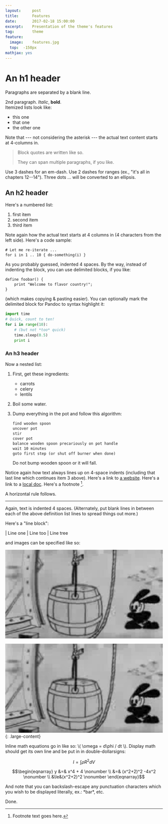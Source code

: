 ```yaml
---
layout:     post
title:      Features
date:       2017-02-18 15:00:00
excerpt:    Presentation of the theme's features
tag: 		theme
feature:
  image: 	features.jpg
  top: 	-150px
mathjax: yes
---
```


An h1 header
============

Paragraphs are separated by a blank line.

2nd paragraph. *Italic*, **bold**.  
Itemized lists look like:

  * this one
  * that one
  * the other one

Note that --- not considering the asterisk --- the actual text
content starts at 4-columns in.

> Block quotes are
> written like so.
>
> They can span multiple paragraphs,
> if you like.

Use 3 dashes for an em-dash. Use 2 dashes for ranges (ex., "it's all
in chapters 12--14"). Three dots ... will be converted to an ellipsis.



An h2 header
------------

Here's a numbered list:

 1. first item
 2. second item
 3. third item

Note again how the actual text starts at 4 columns in (4 characters
from the left side). Here's a code sample:

    # Let me re-iterate ...
    for i in 1 .. 10 { do-something(i) }

As you probably guessed, indented 4 spaces. By the way, instead of
indenting the block, you can use delimited blocks, if you like:

~~~
define foobar() {
    print "Welcome to flavor country!";
}
~~~

(which makes copying & pasting easier). You can optionally mark the
delimited block for Pandoc to syntax highlight it:

~~~python
import time
# Quick, count to ten!
for i in range(10):
    # (but not *too* quick)
    time.sleep(0.5)
    print i
~~~



### An h3 header ###

Now a nested list:

 1. First, get these ingredients:

      * carrots
      * celery
      * lentils

 2. Boil some water.

 3. Dump everything in the pot and follow
    this algorithm:

        find wooden spoon
        uncover pot
        stir
        cover pot
        balance wooden spoon precariously on pot handle
        wait 10 minutes
        goto first step (or shut off burner when done)

    Do not bump wooden spoon or it will fall.

Notice again how text always lines up on 4-space indents (including
that last line which continues item 3 above). Here's a link to [a
website](http://foo.bar). Here's a link to a [local
doc](local-doc.html). Here's a footnote [^1].

[^1]: Footnote text goes here.

A horizontal rule follows.

***


Again, text is indented 4 spaces. (Alternately, put blank lines in
between each of the above definition list lines to spread things
out more.)

Here's a "line block":

| Line one
|   Line too
| Line tree

and images can be specified like so:

![One](../assets/content/features.jpg 'Normal image')


![Two](../assets/content/features.jpg 'Large image')
{: .large-content}

Inline math equations go in like so: \\( \omega = d\phi / dt \\). Display
math should get its own line and be put in in double-dollarsigns:

$$I = \int \rho R^{2} dV$$

$$\begin{eqnarray} 
y &=& x^4 + 4      \nonumber \\
&=& (x^2+2)^2 -4x^2 \nonumber \\
&\le&(x^2+2)^2    \nonumber
\end{eqnarray}$$

And note that you can backslash-escape any punctuation characters
which you wish to be displayed literally, ex.: \*bar\*, etc.

Done.